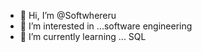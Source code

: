 - 👋 Hi, I’m @Softwhereru
- 👀 I’m interested in ...software engineering
- 🌱 I’m currently learning ... SQL


<!---
Softwhereru/Softwhereru is a ✨ special ✨ repository because its `README.md` (this file) appears on your GitHub profile.
You can click the Preview link to take a look at your changes.
--->
